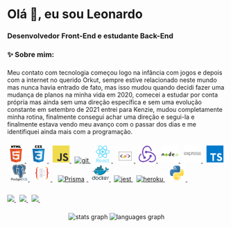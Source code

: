 <h1 align="left">Olá 👋, eu sou Leonardo</h1>

###

<h3 align="left">Desenvolvedor Front-End e estudante Back-End</h3>

###

<h3 align="left">✨ <strong>Sobre mim:</strong></h3>

###

<p align="left">Meu contato com tecnologia começou logo na infância com jogos e depois com a internet no querido Orkut, sempre estive relacionado neste mundo mas nunca havia entrado de fato, mas isso mudou quando decidi fazer uma mudança de planos na minha vida em 2020, comecei a estudar por conta própria mas ainda sem uma direção específica e sem uma evolução constante em setembro de 2021 entrei para Kenzie, mudou completamente minha rotina, finalmente consegui achar uma direção e segui-la e finalmente estava vendo meu avanço com o passar dos dias e me identifiquei ainda mais com a programação.</p>

###

<div align="left"> 
    
<a href="https://www.w3.org/html/" target="_blank" rel="noreferrer"> 
<img src="https://raw.githubusercontent.com/devicons/devicon/master/icons/html5/html5-original-wordmark.svg" alt="html5" width="40" height="40"/>
</a> &nbsp;
    
<a href="https://www.w3schools.com/css/" target="_blank" rel="noreferrer"> 
<img src="https://raw.githubusercontent.com/devicons/devicon/master/icons/css3/css3-original-wordmark.svg" alt="css3" width="40" height="40"/> 
</a> &nbsp;
    
<a href="https://developer.mozilla.org/en-US/docs/Web/JavaScript" target="_blank" rel="noreferrer"> 
<img src="https://raw.githubusercontent.com/devicons/devicon/master/icons/javascript/javascript-original.svg" alt="javascript" width="40" height="40"/>
</a> &nbsp;
    
<a href="https://git-scm.com/" target="_blank" rel="noreferrer"> 
<img src="https://www.vectorlogo.zone/logos/git-scm/git-scm-icon.svg" alt="git" width="40" height="40"/> 
</a> &nbsp;

<a href="https://reactjs.org/" target="_blank" rel="noreferrer">
<img src="https://raw.githubusercontent.com/devicons/devicon/master/icons/react/react-original-wordmark.svg" alt="react" width="40" height="40"/>
</a> &nbsp;

<a href="https://styled-components.com/" alt="Styled-components" target="_blank">
<img src="./stlyedc.png" alt="Styled Components" style="width: 30px; margin: 5px;"/>
</a>&nbsp;
    
<a href="https://redux.js.org" target="_blank" rel="noreferrer"> 
<img src="https://raw.githubusercontent.com/devicons/devicon/master/icons/redux/redux-original.svg" alt="redux" width="40" height="40"/>
</a> &nbsp;
    
<a href="https://nodejs.org" target="_blank" rel="noreferrer"> 
<img src="https://raw.githubusercontent.com/devicons/devicon/master/icons/nodejs/nodejs-original-wordmark.svg" alt="nodejs" width="40" height="40"/>
</a> &nbsp;    
   
<a href="https://expressjs.com" target="_blank" rel="noreferrer"> 
<img src="https://raw.githubusercontent.com/devicons/devicon/master/icons/express/express-original-wordmark.svg" alt="express" width="40" height="40"/> </a> &nbsp;  
    
<a href="https://www.typescriptlang.org/" target="_blank" rel="noreferrer"> 
<img src="https://raw.githubusercontent.com/devicons/devicon/master/icons/typescript/typescript-original.svg" alt="typescript" width="40" height="40"/>
</a> &nbsp;    
    
<a href="https://www.postgresql.org" target="_blank" rel="noreferrer"> 
<img src="https://raw.githubusercontent.com/devicons/devicon/master/icons/postgresql/postgresql-original-wordmark.svg" alt="postgresql" width="40" height="40"/>   
</a> &nbsp;
    
<a href="https://typeorm.io/" alt="TypeORM" target="_blank">
<img src="./orm.png" alt="TypeORM" style="width: 30px; margin: 5px;"/>
</a>&nbsp;    
    
<a href="https://www.prisma.io/" alt="Prisma" target="_blank">
<img src="https://www.freelogovectors.net/wp-content/uploads/2022/01/prisma_logo-freelogovectors.net_.png" alt="Prisma" style="width: 30px; margin: 5px;"/>
</a>&nbsp;    
        
<a href="https://www.docker.com/" target="_blank" rel="noreferrer"> 
<img src="https://raw.githubusercontent.com/devicons/devicon/master/icons/docker/docker-original-wordmark.svg" alt="docker" width="40" height="40"/> 
</a> &nbsp;   
    
<a href="https://jestjs.io" target="_blank" rel="noreferrer">
<img src="https://www.vectorlogo.zone/logos/jestjsio/jestjsio-icon.svg" alt="jest" width="40" height="40"/>
</a> &nbsp;
    
    
<a href="https://heroku.com" target="_blank" rel="noreferrer"> 
<img src="https://www.vectorlogo.zone/logos/heroku/heroku-icon.svg" alt="heroku" width="40" height="40"/> 
</a> &nbsp;    
    
    
<a href="https://www.python.org" target="_blank" rel="noreferrer">
<img src="https://raw.githubusercontent.com/devicons/devicon/master/icons/python/python-original.svg" alt="python" width="40" height="40"/> 
</a> &nbsp;     

</div>

###

<div align="left">

<a href="https://www.linkedin.com/in/leonardo-marchioro/" alt="Linkedin" >   
<img src="https://img.shields.io/badge/Linkedin-0A66C2?style=for-the-badge&logo=Linkedin&logoColor=white"/>
</a>&nbsp;
    
<a href="https://leonardomarchioro.vercel.app/" alt="Portfolio" target="_blank" > 
<img src="https://img.shields.io/badge/portfolio-pink?style=for-the-badge&logo=portfolio&logoColor=white"/> 
</a>&nbsp;
    
<a href="https://docs.google.com/document/d/1QfySXkHCE5953Bx7tECI8DtFO1YLb0UtQljAP5q987k/edit?usp=sharing" alt="Curriculo" >
<img src="https://img.shields.io/badge/Curriculo-F40D12?style=for-the-badge&logo=curriculo&logoColor=white"/>
</a>&nbsp;

</div>

###

<div align="center">
  <img src="https://github-readme-stats.vercel.app/api?hide_title=false&hide_rank=false&show_icons=true&include_all_commits=true&count_private=true&disable_animations=false&theme=gruvbox&locale=en&hide_border=false&username=leonardomarchioro" height="150" alt="stats graph"  />
  <img src="https://github-readme-stats.vercel.app/api/top-langs?locale=en&hide_title=false&layout=default &card_width=320&langs_count=5&theme=gruvbox&hide_border=false&username=leonardomarchioro" height="150" alt="languages graph"  />
</div>
